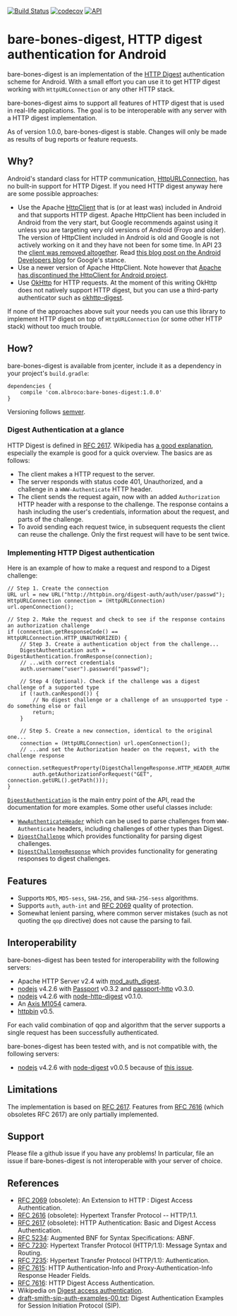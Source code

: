[![Build Status](https://travis-ci.org/al-broco/bare-bones-digest.svg?branch=master)](https://travis-ci.org/al-broco/bare-bones-digest)
[![codecov](https://codecov.io/gh/al-broco/bare-bones-digest/branch/master/graph/badge.svg)](https://codecov.io/gh/al-broco/bare-bones-digest)
[![API](https://img.shields.io/badge/API-9%2B-brightgreen.svg?style=flat)](https://android-arsenal.com/api?level=9)

# bare-bones-digest, HTTP digest authentication for Android

bare-bones-digest is an implementation of the [HTTP
Digest](https://en.wikipedia.org/wiki/Digest_access_authentication)
authentication scheme for Android. With a small effort you can use it
to get HTTP digest working with `HttpURLConnection` or any other HTTP
stack.

bare-bones-digest aims to support all features of HTTP digest that is
used in real-life applications. The goal is to be interoperable with
any server with a HTTP digest implementation.

As of version 1.0.0, bare-bones-digest is stable. Changes will only be
made as results of bug reports or feature requests.

## Why?

Android's standard class for HTTP communication,
[HttpURLConnection](https://developer.android.com/reference/java/net/HttpURLConnection.html),
has no built-in support for HTTP Digest. If you need HTTP digest
anyway here are some possible approaches:

* Use the Apache
  [HttpClient](https://developer.android.com/reference/org/apache/http/client/HttpClient.html)
  that is (or at least was) included in Android and that supports HTTP
  digest. Apache HttpClient has been included in Android from the very
  start, but Google recommends against using it unless you are
  targeting very old versions of Android (Froyo and older). The
  version of HttpClient included in Android is old and Google is not
  actively working on it and they have not been for some time. In API
  23 the [client was removed
  altogether](https://developer.android.com/sdk/api_diff/23/changes.html).
  Read [this blog post on the Android Developers
  blog](http://android-developers.blogspot.se/2011/09/androids-http-clients.html)
  for Google's stance.
* Use a newer version of Apache HttpClient. Note however that [Apache
  has discontinued the HttpClient for Android
  project](https://hc.apache.org/httpcomponents-client-4.5.x/android-port.html).
* Use [OkHttp](https://square.github.io/okhttp/) for HTTP requests. At
  the moment of this writing OkHttp does not natively support HTTP
  digest, but you can use a third-party authenticator such as
  [okhttp-digest](https://github.com/rburgst/okhttp-digest).

If none of the approaches above suit your needs you can use this
library to implement HTTP digest on top of `HttpURLConnection` (or
some other HTTP stack) without too much trouble.

## How?

bare-bones-digest is available from jcenter, include it as a dependency in
your project's `build.gradle`:

    dependencies {
        compile 'com.albroco:bare-bones-digest:1.0.0'
    }

Versioning follows [semver](http://semver.org).

### Digest Authentication at a glance

HTTP Digest is defined in [RFC
2617](https://tools.ietf.org/html/rfc2617). Wikipedia has [a good
explanation](https://en.wikipedia.org/wiki/Digest_access_authentication),
especially the example is good for a quick overview. The basics are as
follows:

- The client makes a HTTP request to the server.
- The server responds with status code 401, Unauthorized, and a
  challenge in a `WWW-Authenticate` HTTP header.
- The client sends the request again, now with an added `Authorization`
  HTTP header with a response to the challenge. The response contains
  a hash including the user's credentials, information about the
  request, and parts of the challenge.
- To avoid sending each request twice, in subsequent requests the
  client can reuse the challenge. Only the first request will have to
  be sent twice.

### Implementing HTTP Digest authentication

Here is an example of how to make a request and respond to a Digest
challenge:
```
// Step 1. Create the connection
URL url = new URL("http://httpbin.org/digest-auth/auth/user/passwd");
HttpURLConnection connection = (HttpURLConnection) url.openConnection();

// Step 2. Make the request and check to see if the response contains an authorization challenge
if (connection.getResponseCode() == HttpURLConnection.HTTP_UNAUTHORIZED) {
    // Step 3. Create a authentication object from the challenge...
    DigestAuthentication auth = DigestAuthentication.fromResponse(connection);
    // ...with correct credentials
    auth.username("user").password("passwd");

    // Step 4 (Optional). Check if the challenge was a digest challenge of a supported type
    if (!auth.canRespond()) {
        // No digest challenge or a challenge of an unsupported type - do something else or fail
        return;
    }

    // Step 5. Create a new connection, identical to the original one...
    connection = (HttpURLConnection) url.openConnection();
    // ...and set the Authorization header on the request, with the challenge response
    connection.setRequestProperty(DigestChallengeResponse.HTTP_HEADER_AUTHORIZATION,
        auth.getAuthorizationForRequest("GET", connection.getURL().getPath()));
}
```

[`DigestAuthentication`](http://al-broco.github.io/bare-bones-digest/javadoc/1.0.0/com/albroco/barebonesdigest/DigestAuthentication.html)
is the main entry point of the API, read the documentation for more examples. Some other useful
classes include:
* [`WwwAuthenticateHeader`](http://al-broco.github.io/bare-bones-digest/javadoc/1.0.0/com/albroco/barebonesdigest/WwwAuthenticateHeader.html)
  which can be used to parse challenges from `WWW-Authenticate` headers, including challenges of
  other types than Digest.
* [`DigestChallenge`](http://al-broco.github.io/bare-bones-digest/javadoc/1.0.0/com/albroco/barebonesdigest/DigestChallenge.html)
  which provides functionality for parsing digest challenges.
* [`DigestChallengeResponse`](http://al-broco.github.io/bare-bones-digest/javadoc/1.0.0/com/albroco/barebonesdigest/DigestChallengeResponse.html)
  which provides functionality for generating responses to digest challenges.

## Features

* Supports `MD5`, `MD5-sess`, `SHA-256`, and `SHA-256-sess`
  algorithms.
* Supports `auth`, `auth-int` and [RFC
  2069](https://tools.ietf.org/html/rfc2069) quality of protection.
* Somewhat lenient parsing, where common server mistakes (such as not
  quoting the `qop` directive) does not cause the parsing to fail.

## Interoperability

bare-bones-digest has been tested for interoperability with the
following servers:

* Apache HTTP Server v2.4 with
  [mod_auth_digest](http://httpd.apache.org/docs/2.4/mod/mod_auth_digest.html).
* [nodejs](https://nodejs.org) v4.2.6 with
  [Passport](http://passportjs.org/) v0.3.2 and
  [passport-http](https://github.com/jaredhanson/passport-http)
  v0.3.0.
* [nodejs](https://nodejs.org) v4.2.6 with
  [node-http-digest](https://github.com/thedjinn/node-http-digest)
  v0.1.0.
* An [Axis M1054](http://www.axis.com/se/sv/products/axis-m1054) camera.
* [httpbin](https://github.com/Runscope/httpbin) v0.5.

For each valid combination of qop and algorithm that the server
supports a single request has been successfully authenticated.

bare-bones-digest has been tested with, and is not compatible with,
the following servers:

* [nodejs](https://nodejs.org) v4.2.6 with
  [node-digest](https://github.com/wearefractal/node-digest) v0.0.5
  because of [this
  issue](https://github.com/wearefractal/node-digest/issues/2).

## Limitations

The implementation is based on [RFC
2617](https://tools.ietf.org/html/rfc2617). Features from [RFC
7616](https://tools.ietf.org/html/rfc7616) (which obsoletes RFC 2617)
are only partially implemented.

## Support

Please file a github issue if you have any problems! In particular,
file an issue if bare-bones-digest is not interoperable with your
server of choice.

## References

* [RFC 2069](https://tools.ietf.org/html/rfc2069) (obsolete): An
  Extension to HTTP : Digest Access Authentication.
* [RFC 2616](https://tools.ietf.org/html/rfc2616) (obsolete):
  Hypertext Transfer Protocol -- HTTP/1.1.
* [RFC 2617](https://tools.ietf.org/html/rfc2617) (obsolete): HTTP
  Authentication: Basic and Digest Access Authentication.
* [RFC 5234](https://tools.ietf.org/html/rfc5234): Augmented BNF for
  Syntax Specifications: ABNF.
* [RFC 7230](https://tools.ietf.org/html/rfc7230): Hypertext Transfer
  Protocol (HTTP/1.1): Message Syntax and Routing.
* [RFC 7235](https://tools.ietf.org/html/rfc7235): Hypertext Transfer
  Protocol (HTTP/1.1): Authentication.
* [RFC 7615](https://tools.ietf.org/html/rfc7615): HTTP
  Authentication-Info and Proxy-Authentication-Info Response Header
  Fields.
* [RFC 7616](https://tools.ietf.org/html/rfc7616): HTTP Digest Access
  Authentication.
* Wikipedia on [Digest access
  authentication](https://en.wikipedia.org/wiki/Digest_access_authentication).
* [draft-smith-sip-auth-examples-00.txt](http://www.cs.columbia.edu/sip/drafts/sip/draft-smith-sip-auth-examples-00.txt):
  Digest Authentication Examples for Session Initiation Protocol
  (SIP).
